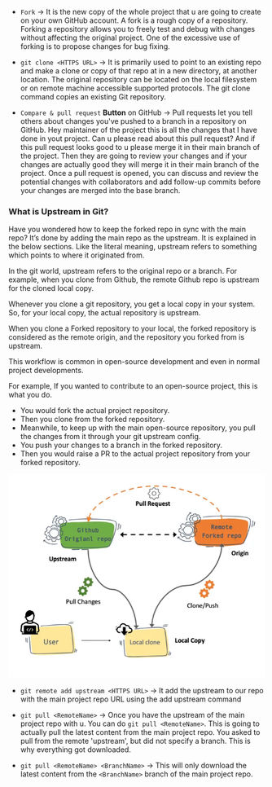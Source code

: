 - `Fork` -> It is the new copy of the whole project that u are going to create on your own GitHub account. A fork is a rough copy of a repository. Forking a repository allows you to freely test and debug with changes without affecting the original project. One of the excessive use of forking is to propose changes for bug fixing.

-  `git clone <HTTPS URL>` -> It is primarily used to point to an existing repo and make a clone or copy of that repo at in a new directory, at another location. The original repository can be located on the local filesystem or on remote machine accessible supported protocols. The git clone command copies an existing Git repository.

- `Compare & pull request` **Button** on GitHub -> Pull requests let you tell others about changes you've pushed to a branch in a repository on GitHub. Hey maintainer of the project this is all the changes that I have done in yout project. Can u please read about this pull request? And if this pull request looks good to u please merge it in their main branch of the project. Then they are going to review your changes and if your changes are actually good they will merge it in their main branch of the project. Once a pull request is opened, you can discuss and review the potential changes with collaborators and add follow-up commits before your changes are merged into the base branch. 

### What is Upstream in Git?

Have you wondered how to keep the forked repo in sync with the main repo? It’s done by adding the main repo as the upstream. It is explained in the below sections.
Like the literal meaning, upstream refers to something which points to where it originated from.

In the git world, upstream refers to the original repo or a branch. For example, when you clone from Github, the remote Github repo is upstream for the cloned local copy.


Whenever you clone a git repository, you get a local copy in your system. So, for your local copy, the actual repository is upstream.

When you clone a Forked repository to your local, the forked repository is considered as the remote origin, and the repository you forked from is upstream.

This workflow is common in open-source development and even in normal project developments.

For example, If you wanted to contribute to an open-source project, this is what you do.

- You would fork the actual project repository.
- Then you clone from the forked repository.
- Meanwhile, to keep up with the main open-source repository, you pull the changes from it through your git upstream config.
- You push your changes to a branch in the forked repository.
- Then you would raise a PR to the actual project repository from your forked repository.

<img src="./Screenshots/Screenshot5.webp"  width="700" height="400">



- `git remote add upstream <HTTPS URL>` -> It add the upstream to our repo with the main project repo URL using the add upstream command


- `git pull <RemoteName>` -> Once you have the upstream of the main project repo with u. You can do `git pull <RemoteName>`. This is going to actually pull the latest content from the main project repo. You asked to pull from the remote 'upstream', but did not specify a branch. This is why everything got downloaded.


- `git pull <RemoteName> <BranchName>` -> This will only download the latest content from the `<BranchName>` branch of the main project repo.

